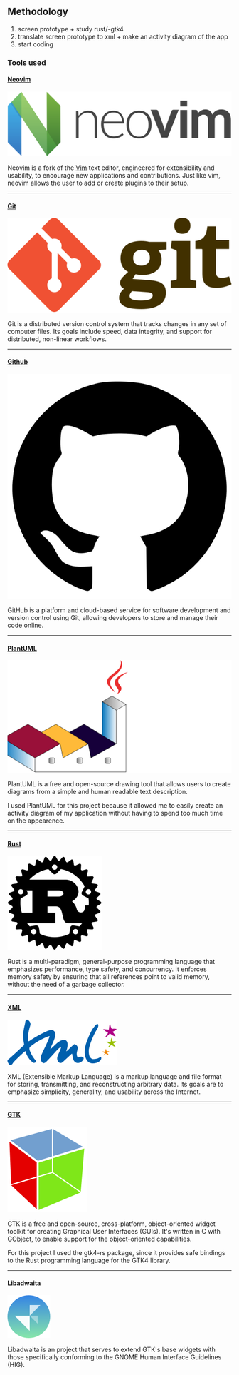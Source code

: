 ## Methodology              <!-- {{{ -->

1. screen prototype + study rust/-gtk4
2. translate screen prototype to xml + make an activity diagram of the app
3. start coding

### Tools used               <!-- {{{ -->

#### [Neovim](https://neovim.io/)

![neovim](./assets/nvim.svg)

Neovim is a fork of the [Vim](https://www.vim.org/) text editor, engineered for extensibility and
usability, to encourage new applications and contributions. Just like vim, neovim allows the user to
add or create plugins to their setup.

---

#### [Git](https://git-scm.com/)

![git](./assets/git.svg)

Git is a distributed version control system that tracks changes in any set of computer files. Its
goals include speed, data integrity, and support for distributed, non-linear workflows.

---

#### [Github](https://github.com/)

![github](./assets/github.svg)

GitHub is a platform and cloud-based service for software development and version control using Git,
allowing developers to store and manage their code online.

---

#### [PlantUML](https://plantuml.com/)

![plantuml](./assets/plantuml.svg)

PlantUML is a free and open-source drawing tool that allows users to create diagrams from a simple
and human readable text description.

I used PlantUML for this project because it allowed me to easily create an activity diagram of my
application without having to spend too much time on the appearence.

---

#### [Rust](https://www.rust-lang.org/)

![rust](./assets/rust.svg)

Rust is a multi-paradigm, general-purpose programming language that emphasizes performance, type
safety, and concurrency. It enforces memory safety by ensuring that all references point to valid
memory, without the need of a garbage collector.

---

#### [XML](https://www.w3.org/XML/)

![xml](./assets/xml.svg)

XML (Extensible Markup Language) is a markup language and file format for storing, transmitting, and
reconstructing arbitrary data. Its goals are to emphasize simplicity, generality, and usability
across the Internet.

---

#### [GTK](https://gtk.org/)

![gtk](./assets/gtk.svg)

GTK is a free and open-source, cross-platform, object-oriented widget toolkit for creating Graphical
User Interfaces (GUIs). It's written in C with GObject, to enable support for the object-oriented
capabilities.

For this project I used the gtk4-rs package, since it provides safe bindings to the Rust programming
language for the GTK4 library.

---

#### Libadwaita

![libadwaita](./assets/libadwaita.svg)

Libadwaita is an project that serves to extend GTK's base widgets with those specifically conforming
to the GNOME Human Interface Guidelines (HIG).

<!-- }}} -->

<!-- }}} -->
